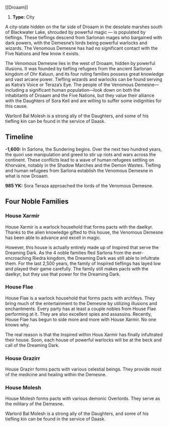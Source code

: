 [[Droaam]]
1. **Type:** City

A city-state hidden on the far side of Droaam in the desolate marshes south of Blackwater Lake, shrouded by powerful magic — is populated by tieflings. These tieflings descend from Sarlonan mages who bargained with dark powers, with the Demesne’s lords being powerful warlocks and wizards. The Venomous Demesne has had no significant contact with the Five Nations and few know it exists.

The Venomous Demesne lies in the west of Droaam, hidden by powerful illusions. It was founded by tiefling refugees from the ancient Sarlonan kingdom of Ohr Kaluun, and its four ruling families possess great knowledge and vast arcane power. Tiefling wizards and warlocks can be found serving as Katra’s Voice or Teraza’s Eye. The people of the Venomous Demesne— including a significant human population—look down on both the inhabitants of Droaam and the Five Nations, but they value their alliance with the Daughters of Sora Kell and are willing to suffer some indignities for this cause.

Warlord Bal Molesh is a strong ally of the Daughters, and some of his tiefling kin can be found in the service of Daask.

## Timeline
**-1,600:** In Sarlona, the Sundering begins. Over the next two hundred years, the quori use manipulation and greed to stir up riots and wars across the continent. These conflicts lead to a wave of human refugees settling on Khorvaire, notably in the Shadow Marches and the Demon Wastes. Tiefling and human refugees from Sarlona establish the Venomous Demesne in what is now Droaam.

**985 YK:** Sora Teraza approached the lords of the Venomous Demesne.

## Four Noble Families
### House Xarmir
House Xarmir is a warlock household that forms pacts with the daelkyr. Thanks to the alien knowledge gifted to this house, the Venomous Demesne has been able to advance and excell in magic.

However, this house is actually entirely made up of Inspired that serve the Dreaming Dark. As the 4 noble families fled Sarlona from the ever-encroaching Riedra kingdom, the Dreaming Dark was still able to infultrate them. For the last 2,500 years, the family of Inspired tieflings has layed low and played their game carefully. The family still makes pacts with the daelkyr, but they use that power for the Dreaming Dark.

### House Flae
House Flae is a warlock household that forms pacts with archfeys. They bring much of the entertainment to the Demesne by utilizing illusions and enchantments. Every party has at least a couple nobles from House Flae performing at it. They are also excellent spies and assassins. Recently, House Flae has begun to side more and more with House Xarmir. No one knows why. 

The real reason is that the Inspired within Hous Xarmir has finally infultrated their house. Soon, each house of powerful warlocks will be at the beck and call of the Dreaming Dark.

### House Grazirr
House Grazirr forms pacts with various celestial beings. They provide most of the medicine and healing within the Demesne.

### House Molesh
House Molesh forms pacts with various demonic Overlords. They serve as the military of the Demesne.

Warlord Bal Molesh is a strong ally of the Daughters, and some of his tiefling kin can be found in the service of Daask.